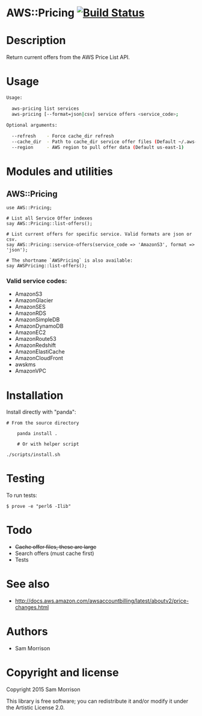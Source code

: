 AWS::Pricing [![Build Status](https://travis-ci.org/scmorrison/perl6-aws-pricing.svg?branch=master)](https://travis-ci.org/scmorrison/perl6-aws-pricing)
============

Description
===========

Return current offers from the AWS Price List API.

Usage
=====

```bash
Usage:

  aws-pricing list services
  aws-pricing [--format=json|csv] service offers <service_code>;

Optional arguments:
  
  --refresh    - Force cache_dir refresh
  --cache_dir  - Path to cache_dir service offer files (Default ~/.aws-pricing)
  --region     - AWS region to pull offer data (Default us-east-1)
```

Modules and utilities
=====================

AWS::Pricing
--------------

```perl6
use AWS::Pricing;

# List all Service Offer indexes
say AWS::Pricing::list-offers();
	
# List current offers for specific service. Valid formats are json or csv.
say AWS::Pricing::service-offers(service_code => 'AmazonS3', format => 'json');

# The shortname `AWSPricing` is also available:
say AWSPricing::list-offers();
```

### Valid service codes:

* AmazonS3
* AmazonGlacier
* AmazonSES
* AmazonRDS
* AmazonSimpleDB
* AmazonDynamoDB
* AmazonEC2
* AmazonRoute53
* AmazonRedshift
* AmazonElastiCache
* AmazonCloudFront
* awskms
* AmazonVPC


Installation
============

Install directly with "panda":

    # From the source directory
   
		panda install .

		# Or with helper script

    ./scripts/install.sh


Testing
=======

To run tests:

```
$ prove -e "perl6 -Ilib"
```

Todo
====

* ~~Cache offer files, these are large~~
* Search offers (must cache first)
* Tests

See also
========

* http://docs.aws.amazon.com/awsaccountbilling/latest/aboutv2/price-changes.html

Authors
=======

  * Sam Morrison

Copyright and license
=====================

Copyright 2015 Sam Morrison

This library is free software; you can redistribute it and/or modify it under the Artistic License 2.0.
